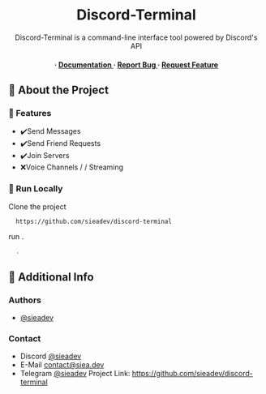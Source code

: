 <div align='center'>

<h1>Discord-Terminal</h1>
<p>Discord-Terminal is a command-line interface tool powered by Discord's API</p>

<h4> <span> · </span> <a href="https://github.com/sieadev/discord-terminal"> Documentation </a> <span> · </span> <a href="https://github.com/sieadev/discord-terminal/issues"> Report Bug </a> <span> · </span> <a href="https://github.com/sieadev/discord-terminal/issues"> Request Feature </a> </h4>


</div>

## :star2: About the Project


### :dart: Features

- ✔️Send Messages
- ✔️Send Friend Requests
- ✔️Join Servers
- ❌Voice Channels / / Streaming
### 🏃 Run Locally

Clone the project

```bash
  https://github.com/sieadev/discord-terminal
```

run .
```bash
  .
```

## :star2: Additional Info

### Authors

- [@sieadev](https://www.github.com/sieadev)

### Contact
- Discord [@sieadev](dsc.gg/siea)
- E-Mail contact@siea.dev
- Telegram [@sieadev](t.me/sieadev)
Project Link: https://github.com/sieadev/discord-terminal
